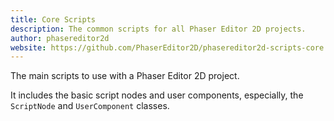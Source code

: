 ```yaml
---
title: Core Scripts
description: The common scripts for all Phaser Editor 2D projects.
author: phasereditor2d
website: https://github.com/PhaserEditor2D/phasereditor2d-scripts-core
---
```


The main scripts to use with a Phaser Editor 2D project.

It includes the basic script nodes and user components, especially, the `ScriptNode` and `UserComponent` classes.